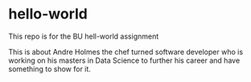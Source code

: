 # hello-world
This repo is for the BU hell-world assignment

This is about Andre Holmes the chef turned software developer who is working on his masters in Data Science to further his career and have something to show for it.
